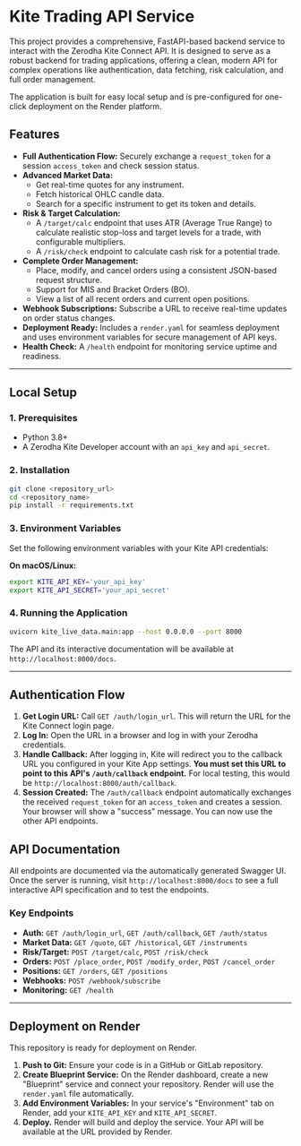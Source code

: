# Kite Trading API Service

This project provides a comprehensive, FastAPI-based backend service to interact with the Zerodha Kite Connect API. It is designed to serve as a robust backend for trading applications, offering a clean, modern API for complex operations like authentication, data fetching, risk calculation, and full order management.

The application is built for easy local setup and is pre-configured for one-click deployment on the Render platform.

## Features

- **Full Authentication Flow:** Securely exchange a `request_token` for a session `access_token` and check session status.
- **Advanced Market Data:**
  - Get real-time quotes for any instrument.
  - Fetch historical OHLC candle data.
  - Search for a specific instrument to get its token and details.
- **Risk & Target Calculation:**
  - A `/target/calc` endpoint that uses ATR (Average True Range) to calculate realistic stop-loss and target levels for a trade, with configurable multipliers.
  - A `/risk/check` endpoint to calculate cash risk for a potential trade.
- **Complete Order Management:**
  - Place, modify, and cancel orders using a consistent JSON-based request structure.
  - Support for MIS and Bracket Orders (BO).
  - View a list of all recent orders and current open positions.
- **Webhook Subscriptions:** Subscribe a URL to receive real-time updates on order status changes.
- **Deployment Ready:** Includes a `render.yaml` for seamless deployment and uses environment variables for secure management of API keys.
- **Health Check:** A `/health` endpoint for monitoring service uptime and readiness.

---

## Local Setup

### 1. Prerequisites

- Python 3.8+
- A Zerodha Kite Developer account with an `api_key` and `api_secret`.

### 2. Installation

```bash
git clone <repository_url>
cd <repository_name>
pip install -r requirements.txt
```

### 3. Environment Variables

Set the following environment variables with your Kite API credentials:

**On macOS/Linux:**
```bash
export KITE_API_KEY='your_api_key'
export KITE_API_SECRET='your_api_secret'
```

### 4. Running the Application

```bash
uvicorn kite_live_data.main:app --host 0.0.0.0 --port 8000
```
The API and its interactive documentation will be available at `http://localhost:8000/docs`.

---

## Authentication Flow

1.  **Get Login URL:** Call `GET /auth/login_url`. This will return the URL for the Kite Connect login page.
2.  **Log In:** Open the URL in a browser and log in with your Zerodha credentials.
3.  **Handle Callback:** After logging in, Kite will redirect you to the callback URL you configured in your Kite App settings. **You must set this URL to point to this API's `/auth/callback` endpoint.** For local testing, this would be `http://localhost:8000/auth/callback`.
4.  **Session Created:** The `/auth/callback` endpoint automatically exchanges the received `request_token` for an `access_token` and creates a session. Your browser will show a "success" message. You can now use the other API endpoints.

## API Documentation

All endpoints are documented via the automatically generated Swagger UI. Once the server is running, visit `http://localhost:8000/docs` to see a full interactive API specification and to test the endpoints.

### Key Endpoints

- **Auth:** `GET /auth/login_url`, `GET /auth/callback`, `GET /auth/status`
- **Market Data:** `GET /quote`, `GET /historical`, `GET /instruments`
- **Risk/Target:** `POST /target/calc`, `POST /risk/check`
- **Orders:** `POST /place_order`, `POST /modify_order`, `POST /cancel_order`
- **Positions:** `GET /orders`, `GET /positions`
- **Webhooks:** `POST /webhook/subscribe`
- **Monitoring:** `GET /health`

---

## Deployment on Render

This repository is ready for deployment on Render.

1.  **Push to Git:** Ensure your code is in a GitHub or GitLab repository.
2.  **Create Blueprint Service:** On the Render dashboard, create a new "Blueprint" service and connect your repository. Render will use the `render.yaml` file automatically.
3.  **Add Environment Variables:** In your service's "Environment" tab on Render, add your `KITE_API_KEY` and `KITE_API_SECRET`.
4.  **Deploy.** Render will build and deploy the service. Your API will be available at the URL provided by Render.
